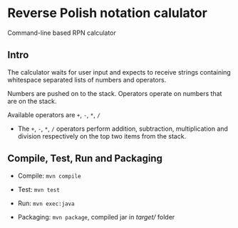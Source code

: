 # Reverse Polish notation calulator

Command-line based RPN calculator

## Intro

The calculator waits for user input and expects to receive strings containing whitespace
separated lists of numbers and operators.
 
Numbers are pushed on to the stack.  Operators operate on numbers that are on the stack.
 
Available operators are `+`, `-`, `*`, `/`

- The `+`, `-`, `*`, `/` operators perform addition, subtraction, multiplication and division respectively on the top two items from the stack. 
 
## Compile, Test, Run and Packaging

- Compile: `mvn compile`

- Test: `mvn test`

- Run: `mvn exec:java`

- Packaging: `mvn package`, compiled jar in *target/* folder